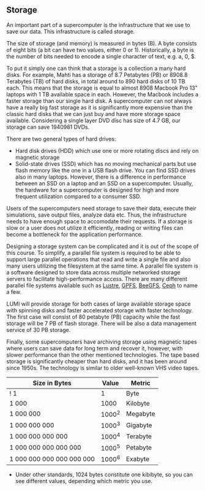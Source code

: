 ## Storage

An important part of a supercomputer is the infrastructure that we use to save our data. This infrastructure is called storage.

The size of storage (and memory) is measured in bytes (B). A byte consists of eight bits (a bit can have two values, either 0 or 1). Historically, a byte is the 
number of bits needed to encode a single character of text, e.g. a, 0, $.

To put it simply one can think that a storage is a collection a many hard disks. For example, Mahti has a storage of 8.7 Petabytes (PB) or 8908.8 Terabytes (TB) of hard disks, in total around to 890 hard disks of 10 TB each. This means that the storage is equal to almost 8908 Macbook Pro 13" laptops with 1 TB available space in each. However, the Macbook includes a faster storage than our single hard disk. A supercomputer can not always have a really big fast storage as it is significantly more expensive than the classic hard disks that we can just buy and have more storage space available. Considering a single layer DVD disc has size of 4.7 GB, our storage can save 1940981 DVDs.

There are two general types of hard drives:
* Hard disk drives (HDD) which use one or more rotating discs and rely on magnetic storage
* Solid-state drives (SSD) which has no moving mechanical parts but use flash memory like the one in a USB flash drive. You can find SSD drives also in many laptops. However, there is a difference in performance between an SSD on a laptop and an SSD on a supercomputer. Usually, the hardware for a supercomputer is designed for high and more frequent utilization compared to a consumer SSD.  

Users of the supercomputers need storage to save their data, execute their simulations, save output files, analyze data etc. Thus, the infrastructure needs to have enough space to accomodate their requests. If a storage is slow or a user does not utilize it efficiently, reading or writing files can become a bottleneck for the application performance.

Designing a storage system can be complicated and it is out of the scope of this course. To simplify, a parallel file system is required to be able to support large parallel operations that read and write a single file and also many users utilizing the filesystem at the same time. A parallel file system is a software designed to store data across multiple networked storage servers to facilitate high-performance access. There are many different parallel file systems available such as [Lustre](https://en.wikipedia.org/wiki/Lustre_(file_system)), [GPFS](https://en.wikipedia.org/wiki/GPFS), [BeeGFS](https://en.wikipedia.org/wiki/BeeGFS), [Ceph](https://en.wikipedia.org/wiki/Ceph_(software)) to name a few.

LUMI will provide storage for both cases of large available storage space with spinning disks and faster accelerated storage with faster technology. The first case will consist of 80 petabyte (PB) capacity while the fast storage will be 7 PB of flash storage. There will be also a data management service of 30 PB storage.

Finally, some supercomputers have archiving storage using magnetic tapes where users can save data for long term and recover it, however, with slower performance than the other mentioned technologies. The tape based storage is significantly cheaper than hard disks, and it has been around since 1950s. The technology is similar to older well-known VHS video tapes.

|Size in Bytes                |  Value              |   Metric  | 
|-----------------------------|---------------------|-----------|
! 1                           |   1                 | Byte      |
| 1 000                       |   1000              | Kilobyte  |  
| 1 000 000                   |   1000<sup>2</sup>  | Megabyte  |  
| 1 000 000 000               |   1000<sup>3</sup>  | Gigabyte  |  
| 1 000 000 000 000           |   1000<sup>4</sup>  | Terabyte  |  
| 1 000 000 000 000 000       |   1000<sup>5</sup>  | Petabyte  |  
| 1 000 000 000 000 000 000   |   1000<sup>6</sup>  | Exabyte   |  

* Under other standards, 1024 bytes constitute one kibibyte, so you can see different values, depending which metric you use. 
